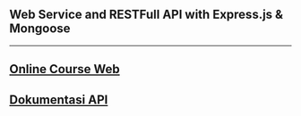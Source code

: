 ## Web Service and RESTFull API with Express.js & Mongoose

-----
[Online Course Web](https://express-mongoose-backend.herokuapp.com/)
-----
[Dokumentasi API](https://documenter.getpostman.com/view/10965783/UVREijRh)
-----
